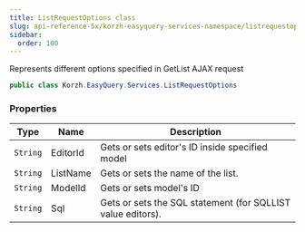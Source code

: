 ```yaml
---
title: ListRequestOptions class
slug: api-reference-5x/korzh-easyquery-services-namespace/listrequestoptions-class
sidebar:
  order: 100
---
```


Represents different options specified in GetList AJAX request
```csharp
public class Korzh.EasyQuery.Services.ListRequestOptions

```

### Properties

| Type | Name | Description | 
| --- | --- | --- | 
| `String` | EditorId | Gets or sets editor's ID inside specified model | 
| `String` | ListName | Gets or sets the name of the list. | 
| `String` | ModelId | Gets or sets model's ID | 
| `String` | Sql | Gets or sets the SQL statement (for SQLLIST value editors). |
